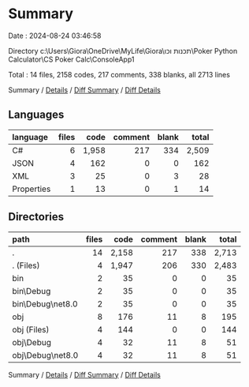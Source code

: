 # Summary

Date : 2024-08-24 03:46:58

Directory c:\\Users\\Giora\\OneDrive\\MyLife\\Giora\\תכנות וכו\\Poker Python Calculator\\CS Poker Calc\\ConsoleApp1

Total : 14 files,  2158 codes, 217 comments, 338 blanks, all 2713 lines

Summary / [Details](details.md) / [Diff Summary](diff.md) / [Diff Details](diff-details.md)

## Languages
| language | files | code | comment | blank | total |
| :--- | ---: | ---: | ---: | ---: | ---: |
| C# | 6 | 1,958 | 217 | 334 | 2,509 |
| JSON | 4 | 162 | 0 | 0 | 162 |
| XML | 3 | 25 | 0 | 3 | 28 |
| Properties | 1 | 13 | 0 | 1 | 14 |

## Directories
| path | files | code | comment | blank | total |
| :--- | ---: | ---: | ---: | ---: | ---: |
| . | 14 | 2,158 | 217 | 338 | 2,713 |
| . (Files) | 4 | 1,947 | 206 | 330 | 2,483 |
| bin | 2 | 35 | 0 | 0 | 35 |
| bin\\Debug | 2 | 35 | 0 | 0 | 35 |
| bin\\Debug\\net8.0 | 2 | 35 | 0 | 0 | 35 |
| obj | 8 | 176 | 11 | 8 | 195 |
| obj (Files) | 4 | 144 | 0 | 0 | 144 |
| obj\\Debug | 4 | 32 | 11 | 8 | 51 |
| obj\\Debug\\net8.0 | 4 | 32 | 11 | 8 | 51 |

Summary / [Details](details.md) / [Diff Summary](diff.md) / [Diff Details](diff-details.md)